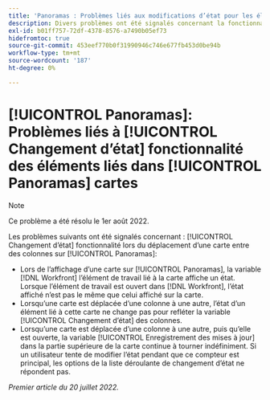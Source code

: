 ```yaml
---
title: 'Panoramas : Problèmes liés aux modifications d’état pour les éléments liés dans les cartes Panoramas'
description: Divers problèmes ont été signalés concernant la fonctionnalité de changement d’état lors du déplacement d’une carte entre des colonnes des panoramas.
exl-id: b01ff757-72df-4378-8576-a7490b05ef73
hidefromtoc: true
source-git-commit: 453eef770b0f31990946c746e677fb453d0be94b
workflow-type: tm+mt
source-wordcount: '187'
ht-degree: 0%

---
```


# [!UICONTROL Panoramas]: Problèmes liés à [!UICONTROL Changement d’état] fonctionnalité des éléments liés dans [!UICONTROL Panoramas] cartes

>[!NOTE]
>
>Ce problème a été résolu le 1er août 2022.

Les problèmes suivants ont été signalés concernant : [!UICONTROL Changement d’état] fonctionnalité lors du déplacement d’une carte entre des colonnes sur [!UICONTROL Panoramas]:

* Lors de l’affichage d’une carte sur [!UICONTROL Panoramas], la variable [!DNL Workfront] l’élément de travail lié à la carte affiche un état. Lorsque l’élément de travail est ouvert dans [!DNL Workfront], l’état affiché n’est pas le même que celui affiché sur la carte.
* Lorsqu’une carte est déplacée d’une colonne à une autre, l’état d’un élément lié à cette carte ne change pas pour refléter la variable [!UICONTROL Changement d’état] des colonnes.
* Lorsqu’une carte est déplacée d’une colonne à une autre, puis qu’elle est ouverte, la variable [!UICONTROL Enregistrement des mises à jour] dans la partie supérieure de la carte continue à tourner indéfiniment. Si un utilisateur tente de modifier l’état pendant que ce compteur est principal, les options de la liste déroulante de changement d’état ne répondent pas.

_Premier article du 20 juillet 2022._
